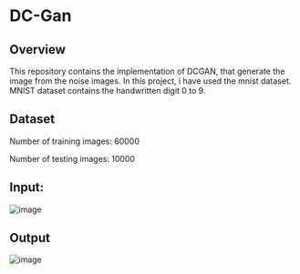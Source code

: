 # DC-Gan

## Overview 
This repository contains the implementation of DCGAN, that generate the image from the noise images. In this project, i have used the mnist dataset. MNIST dataset contains the handwritten digit 0 to 9.

## Dataset 

Number of training images: 60000

Number of testing images: 10000

## Input: 


![image](https://github.com/AJITKUMAR130012/DC-Gan/assets/60688738/81350732-8cad-44dd-91d2-f9655cbaea00)   

## Output


![image](https://github.com/AJITKUMAR130012/DC-Gan/assets/60688738/89fce44c-138e-4d8a-a6cf-b02ef9c2f280)


